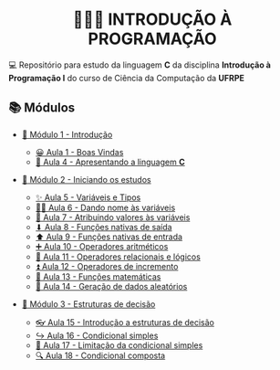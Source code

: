 <h1 align="center">👨🏻‍💻 INTRODUÇÃO À PROGRAMAÇÃO</h1>

💻 Repositório para estudo da linguagem **C** da disciplina **Introdução à Programação I** do curso de Ciência da Computação da **UFRPE**

## 📚 Módulos

- [📒 Módulo 1 - Introdução](modulo_01)

  - [😀 Aula 1 - Boas Vindas](modulo_01/aula_01)
  - [📖 Aula 4 - Apresentando a linguagem **C**](modulo_01/aula_04)

- [📕 Módulo 2 - Iniciando os estudos](modulo_02)

  - [✨ Aula 5 - Variáveis e Tipos](modulo_02/aula_05)
  - [✍🏻 Aula 6 - Dando nome às variáveis](modulo_02/aula_06)
  - [🔨 Aula 7 - Atribuindo valores às variáveis](modulo_02/aula_07)
  - [⬇ Aula 8 - Funções nativas de saída](modulo_02/aula_08)
  - [⬆ Aula 9 - Funções nativas de entrada](modulo_02/aula_09)
  - [➕ Aula 10 - Operadores aritméticos](modulo_02/aula_10)
  - [🤔 Aula 11 - Operadores relacionais e lógicos](modulo_02/aula_11)
  - [⏫ Aula 12 - Operadores de incremento](modulo_02/aula_12)
  - [📐 Aula 13 - Funções matemáticas](modulo_02/aula_13)
  - [🎲 Aula 14 - Geração de dados aleatórios](modulo_02/aula_14)

- [📗 Módulo 3 - Estruturas de decisão](modulo_03)

  - [👓 Aula 15 - Introdução a estruturas de decisão](modulo_03/aula_15)
  - [↪ Aula 16 - Condicional simples](modulo_03/aula_16)
  - [🚫 Aula 17 - Limitação da condicional simples](modulo_03/aula_17)
  - [🔍 Aula 18 - Condicional composta](modulo_03/aula_18)
